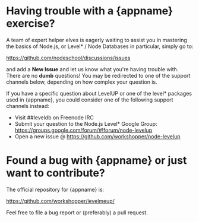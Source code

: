 # Having trouble with a {appname} exercise?

A team of expert helper elves is eagerly waiting to assist you in
mastering the basics of Node.js, or Level* / Node Databases in
particular, simply go to:

  https://github.com/nodeschool/discussions/issues

and add a **New Issue** and let us know what you're having trouble
with. There are no __dumb__ questions! You may be
redirected to one of the support channels below, depending on how
complex your question is.

If you have a specific question about LevelUP or one of the level*
packages used in {appname}, you could consider one of the following
support channels instead:

  - Visit ##leveldb on Freenode IRC
  - Submit your question to the Node.js Level* Google Group:
        https://groups.google.com/forum/#!forum/node-levelup
  - Open a new issue @ https://github.com/workshopper/node-levelup

# Found a bug with {appname} or just want to contribute?

The official repository for {appname} is:

  https://github.com/workshopper/levelmeup/

Feel free to file a bug report or (preferably) a pull request.
